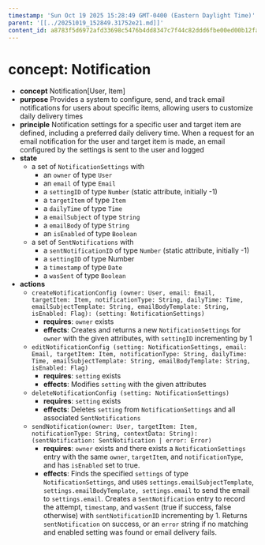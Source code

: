 ```yaml
---
timestamp: 'Sun Oct 19 2025 15:28:49 GMT-0400 (Eastern Daylight Time)'
parent: '[[../20251019_152849.31752e21.md]]'
content_id: a8783f5d6972afd33698c5476b4dd8347c7f44c82ddd6fbe00ed00b12fa392ce
---
```


# concept: Notification

* **concept** Notification\[User, Item]
* **purpose** Provides a system to configure, send, and track email notifications for users about specific items, allowing users to customize daily delivery times
* **principle** Notification settings for a specific user and target item are defined, including a preferred daily delivery time. When a request for an email notification for the user and target item is made, an email configured by the settings is sent to the user and logged
* **state**
  * a set of `NotificationSettings` with
    * an `owner` of type `User`
    * an `email` of type `Email`
    * a `settingID` of type `Number` (static attribute, initially -1)
    * a `targetItem` of type `Item`
    * a `dailyTime` of type `Time`
    * a `emailSubject` of type `String`
    * a `emailBody` of type `String`
    * an `isEnabled` of type `Boolean`
  * a set of `SentNotifications` with
    * a `sentNotificationID` of type `Number` (static attribute, initially -1)
    * a `settingID` of type Number
    * a `timestamp` of type `Date`
    * a `wasSent` of type `Boolean`
* **actions**
  * `createNotificationConfig (owner: User, email: Email, targetItem: Item, notificationType: String, dailyTime: Time, emailSubjectTemplate: String, emailBodyTemplate: String, isEnabled: Flag): (setting: NotificationSettings)`
    * **requires**: `owner` exists
    * **effects**: Creates and returns a new `NotificationSettings` for `owner` with the given attributes, with `settingID` incrementing by 1
  * `editNotificationConfig (setting: NotificationSettings, email: Email, targetItem: Item, notificationType: String, dailyTime: Time, emailSubjectTemplate: String, emailBodyTemplate: String, isEnabled: Flag)`
    * **requires**: `setting` exists
    * **effects**: Modifies `setting` with the given attributes
  * `deleteNotificationConfig (setting: NotificationSettings)`
    * **requires**: `setting` exists
    * **effects**: Deletes `setting` from `NotificationSettings` and all associated `SentNotifications`
  * `sendNotification(owner: User, targetItem: Item, notificationType: String, contextData: String): (sentNotification: SentNotification | error: Error)`
    * **requires**: `owner` exists and there exists a `NotificationSettings` entry with the same `owner`, `targetItem`, and `notificationType`, and has `isEnabled` set to true.
    * **effects**: Finds the specified `settings` of type `NotificationSettings`, and uses `settings.emailSubjectTemplate`, `settings.emailBodyTemplate, settings.email` to send the email to `settings.email`. Creates a `SentNotification` entry to record the attempt, `timestamp`, and `wasSent` (true if success, false otherwise) with `sentNotificationID` incrementing by 1. Returns `sentNotification` on success, or an `error` string if no matching and enabled setting was found or email delivery fails.
